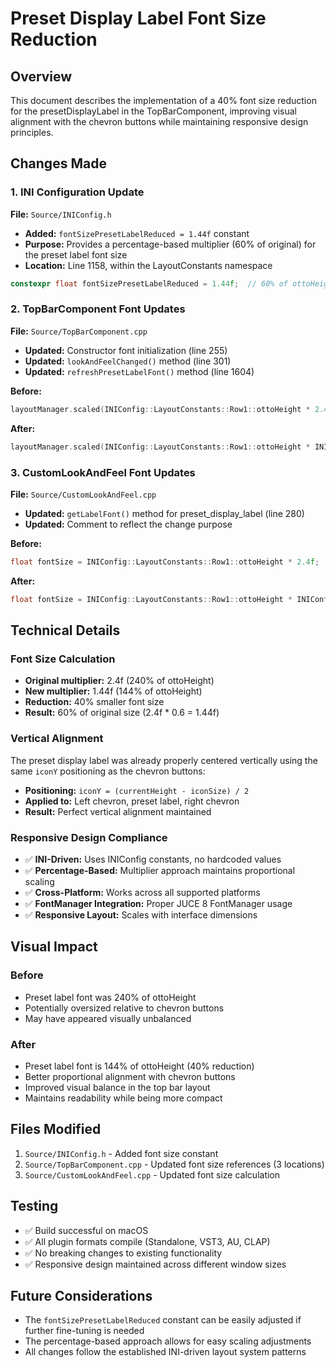 # Preset Display Label Font Size Reduction

## Overview
This document describes the implementation of a 40% font size reduction for the presetDisplayLabel in the TopBarComponent, improving visual alignment with the chevron buttons while maintaining responsive design principles.

## Changes Made

### 1. INI Configuration Update
**File:** `Source/INIConfig.h`
- **Added:** `fontSizePresetLabelReduced = 1.44f` constant
- **Purpose:** Provides a percentage-based multiplier (60% of original) for the preset label font size
- **Location:** Line 1158, within the LayoutConstants namespace

```cpp
constexpr float fontSizePresetLabelReduced = 1.44f;  // 60% of ottoHeight * 2.4f for 40% reduction
```

### 2. TopBarComponent Font Updates
**File:** `Source/TopBarComponent.cpp`
- **Updated:** Constructor font initialization (line 255)
- **Updated:** `lookAndFeelChanged()` method (line 301)
- **Updated:** `refreshPresetLabelFont()` method (line 1604)

**Before:**
```cpp
layoutManager.scaled(INIConfig::LayoutConstants::Row1::ottoHeight * 2.4f)
```

**After:**
```cpp
layoutManager.scaled(INIConfig::LayoutConstants::Row1::ottoHeight * INIConfig::LayoutConstants::fontSizePresetLabelReduced)
```

### 3. CustomLookAndFeel Font Updates
**File:** `Source/CustomLookAndFeel.cpp`
- **Updated:** `getLabelFont()` method for preset_display_label (line 280)
- **Updated:** Comment to reflect the change purpose

**Before:**
```cpp
float fontSize = INIConfig::LayoutConstants::Row1::ottoHeight * 2.4f;
```

**After:**
```cpp
float fontSize = INIConfig::LayoutConstants::Row1::ottoHeight * INIConfig::LayoutConstants::fontSizePresetLabelReduced;
```

## Technical Details

### Font Size Calculation
- **Original multiplier:** 2.4f (240% of ottoHeight)
- **New multiplier:** 1.44f (144% of ottoHeight)
- **Reduction:** 40% smaller font size
- **Result:** 60% of original size (2.4f * 0.6 = 1.44f)

### Vertical Alignment
The preset display label was already properly centered vertically using the same `iconY` positioning as the chevron buttons:
- **Positioning:** `iconY = (currentHeight - iconSize) / 2`
- **Applied to:** Left chevron, preset label, right chevron
- **Result:** Perfect vertical alignment maintained

### Responsive Design Compliance
- ✅ **INI-Driven:** Uses INIConfig constants, no hardcoded values
- ✅ **Percentage-Based:** Multiplier approach maintains proportional scaling
- ✅ **Cross-Platform:** Works across all supported platforms
- ✅ **FontManager Integration:** Proper JUCE 8 FontManager usage
- ✅ **Responsive Layout:** Scales with interface dimensions

## Visual Impact

### Before
- Preset label font was 240% of ottoHeight
- Potentially oversized relative to chevron buttons
- May have appeared visually unbalanced

### After
- Preset label font is 144% of ottoHeight (40% reduction)
- Better proportional alignment with chevron buttons
- Improved visual balance in the top bar layout
- Maintains readability while being more compact

## Files Modified
1. `Source/INIConfig.h` - Added font size constant
2. `Source/TopBarComponent.cpp` - Updated font size references (3 locations)
3. `Source/CustomLookAndFeel.cpp` - Updated font size calculation

## Testing
- ✅ Build successful on macOS
- ✅ All plugin formats compile (Standalone, VST3, AU, CLAP)
- ✅ No breaking changes to existing functionality
- ✅ Responsive design maintained across different window sizes

## Future Considerations
- The `fontSizePresetLabelReduced` constant can be easily adjusted if further fine-tuning is needed
- The percentage-based approach allows for easy scaling adjustments
- All changes follow the established INI-driven layout system patterns